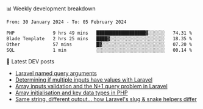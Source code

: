📊 Weekly development breakdown
<!--START_SECTION:waka-->

```txt
From: 30 January 2024 - To: 05 February 2024

PHP              9 hrs 49 mins   ██████████████████▓░░░░░░   74.31 %
Blade Template   2 hrs 25 mins   ████▓░░░░░░░░░░░░░░░░░░░░   18.35 %
Other            57 mins         █▓░░░░░░░░░░░░░░░░░░░░░░░   07.20 %
SQL              1 min           ░░░░░░░░░░░░░░░░░░░░░░░░░   00.14 %
```

<!--END_SECTION:waka-->

📕 Latest DEV posts
<!-- BLOG-POST-LIST:START -->
- [Laravel named query arguments](https://dev.to/michaelvickersuk/laravel-named-query-arguments-28kd)
- [Determining if multiple inputs have values with Laravel](https://dev.to/michaelvickersuk/determining-if-multiple-inputs-have-values-with-laravel-km6)
- [Array inputs validation and the N+1 query problem in Laravel](https://dev.to/michaelvickersuk/array-inputs-validation-and-the-n1-query-problem-in-laravel-2agb)
- [Array initialisation and key data types in PHP](https://dev.to/michaelvickersuk/array-initialisation-and-key-data-types-in-php-1e5b)
- [Same string, different output... how Laravel&#39;s slug &amp; snake helpers differ](https://dev.to/michaelvickersuk/same-string-different-output-how-laravels-slug-snake-helpers-differ-1ccj)
<!-- BLOG-POST-LIST:END -->

